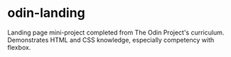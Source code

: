 # odin-landing

Landing page mini-project completed from The Odin Project's curriculum. Demonstrates HTML and CSS knowledge, especially competency with flexbox.
